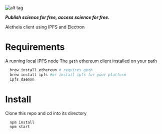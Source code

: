 ![alt tag](https://cloud.githubusercontent.com/assets/24201238/24583976/ced4c43e-179f-11e7-9c40-c0988c346f55.png)

_**Publish science for free, access science for free.**_

Aletheia client using IPFS and Electron

# Requirements

A running local IPFS node
The `geth` ethereum client installed on your path

```bash
  brew install ethereum # requires geth
  brew install ipfs #or install ipfs for your platform
  ipfs daemon
```

# Install

Clone this repo and cd into its directory
```
  npm install
  npm start
```
